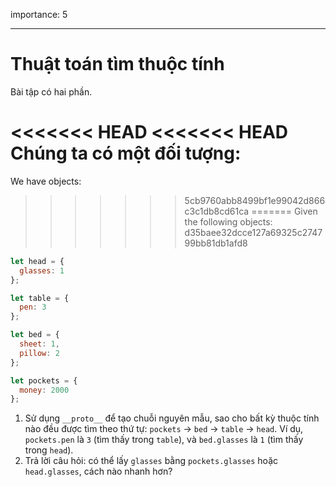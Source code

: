 importance: 5

---

# Thuật toán tìm thuộc tính

Bài tập có hai phần.

<<<<<<< HEAD
<<<<<<< HEAD
Chúng ta có một đối tượng:
=======
We have objects:
>>>>>>> 5cb9760abb8499bf1e99042d866c3c1db8cd61ca
=======
Given the following objects:
>>>>>>> d35baee32dcce127a69325c274799bb81db1afd8

```js
let head = {
  glasses: 1
};

let table = {
  pen: 3
};

let bed = {
  sheet: 1,
  pillow: 2
};

let pockets = {
  money: 2000
};
```

1. Sử dụng `__proto__` để tạo chuỗi nguyên mẫu, sao cho bất kỳ thuộc tính nào đều được tìm theo thứ tự: `pockets` -> `bed` -> `table` -> `head`. Ví dụ, `pockets.pen` là `3` (tìm thấy trong `table`), và `bed.glasses` là `1` (tìm thấy trong `head`).
2. Trả lời câu hỏi: có thể lấy `glasses` bằng `pockets.glasses` hoặc `head.glasses`, cách nào nhanh hơn?
